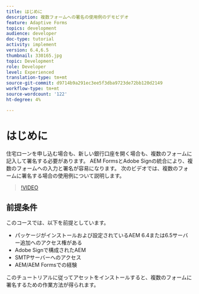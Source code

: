 ```yaml
---
title: はじめに
description: 複数フォームへの署名の使用例のデモビデオ
feature: Adaptive Forms
topics: development
audience: developer
doc-type: tutorial
activity: implement
version: 6.4,6.5
thumbnail: 330165.jpg
topic: Development
role: Developer
level: Experienced
translation-type: tm+mt
source-git-commit: d9714b9a291ec3ee5f3dba9723de72bb120d2149
workflow-type: tm+mt
source-wordcount: '122'
ht-degree: 4%

---
```


# はじめに

住宅ローンを申し込む場合も、新しい銀行口座を開く場合も、複数のフォームに記入して署名する必要があります。 AEM FormsとAdobe Signの統合により、複数のフォームへの入力と署名が容易になります。
次のビデオでは、複数のフォームに署名する場合の使用例について説明します。

>[!VIDEO](https://video.tv.adobe.com/v/330165?quality=9&learn=on)

## 前提条件

このコースでは、以下を前提としています。

* パッケージがインストールおよび設定されているAEM 6.4または6.5サーバー追加へのアクセス権がある
* Adobe Signで構成されたAEM
* SMTPサーバーへのアクセス
* AEM/AEM Formsでの経験

このチュートリアルに従ってアセットをインストールすると、複数のフォームに署名するための作業方法が得られます。